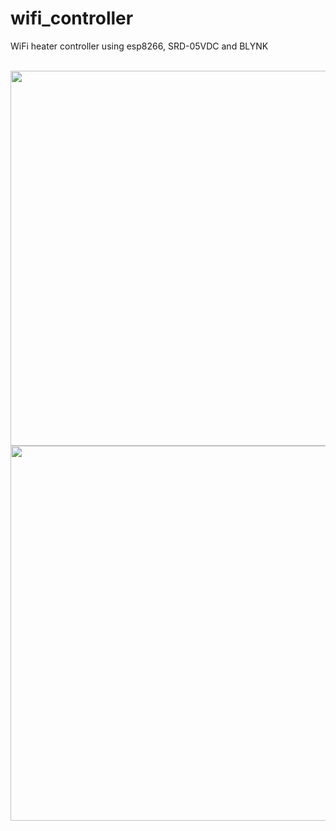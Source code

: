 # wifi_controller
WiFi heater controller using esp8266, SRD-05VDC and BLYNK
</br>
</br>

<img src="/doc/image1.png" height="600">
</br>
<img src="/doc/image2.png" height="600">

